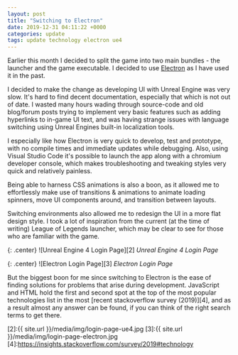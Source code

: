 ```yaml
---
layout: post
title: "Switching to Electron"
date: 2019-12-31 04:11:22 +0000
categories: update
tags: update technology electron ue4
---
```


Earlier this month I decided to split the game into two main bundles - the launcher and the game executable. I decided to use [Electron][1] as I have used it in the past.

I decided to make the change as developing UI with Unreal Engine was very slow. It's hard to find decent documentation, especially that which is not out of date. I wasted many hours wading through source-code and old blog/forum posts trying to implement very basic features such as adding hyperlinks to in-game UI text, and was having strange issues with language switching using Unreal Engines built-in localization tools.

I especially like how Electron is very quick to develop, test and prototype, with no compile times and immediate updates while debugging. Also, using Visual Studio Code it's possible to launch the app along with a chromium developer console, which makes troubleshooting and tweaking styles very quick and relatively painless.

Being able to harness CSS animations is also a boon, as it allowed me to effortlessly make use of transitions & animations to animate loading spinners, move UI components around, and transition between layouts.

Switching environments also allowed me to redesign the UI in a more flat design style. I took a lot of inspiration from the current (at the time of writing) League of Legends launcher, which may be clear to see for those who are familiar with the game.

{: .center}
![Unreal Engine 4 Login Page][2]
*Unreal Engine 4 Login Page*

{: .center}
![Electron Login Page][3]
*Electron Login Page*

But the biggest boon for me since switching to Electron is the ease of finding solutions for problems that arise during development. JavaScript and HTML hold the first and second spot at the top of the most popular technologies list in the most [recent stackoverflow survey (2019)][4], and as a result almost any answer can be found, if you can think of the right search terms to get there.

[1]:https://electronjs.org/
[2]:{{ site.url }}/media/img/login-page-ue4.jpg
[3]:{{ site.url }}/media/img/login-page-electron.jpg
[4]:https://insights.stackoverflow.com/survey/2019#technology
